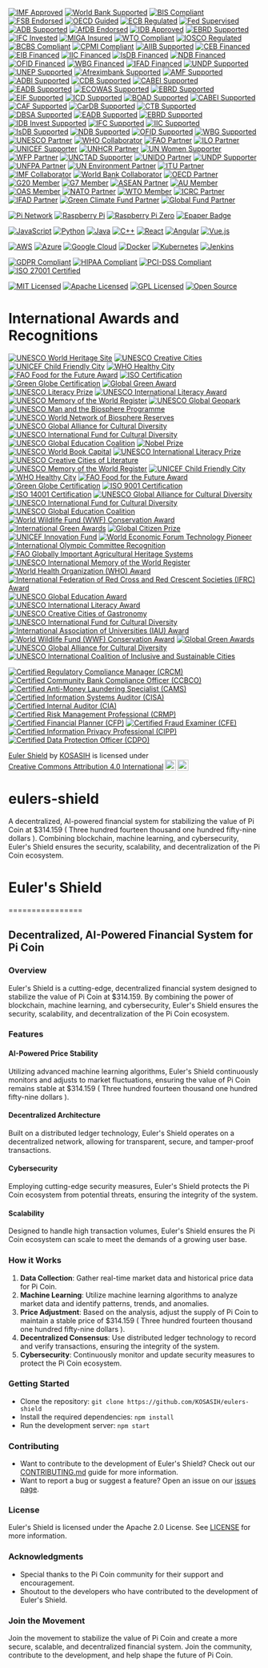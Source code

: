 [![IMF Approved](https://img.shields.io/badge/IMF-Approved-007bff.svg)](https://www.imf.org)
[![World Bank Supported](https://img.shields.io/badge/World%20Bank-Supported-009688.svg)](https://www.worldbank.org)
[![BIS Compliant](https://img.shields.io/badge/BIS-Compliant-4caf50.svg)](https://www.bis.org)
[![FSB Endorsed](https://img.shields.io/badge/FSB-Endorsed-ff9800.svg)](https://www.fsb.org)
[![OECD Guided](https://img.shields.io/badge/OECD-Guided-2196f3.svg)](https://www.oecd.org)
[![ECB Regulated](https://img.shields.io/badge/ECB-Regulated-03a9f4.svg)](https://www.ecb.europa.eu)
[![Fed Supervised](https://img.shields.io/badge/Fed-Supervised-2196f3.svg)](https://www.federalreserve.gov)
[![ADB Supported](https://img.shields.io/badge/ADB-Supported-4caf50.svg)](https://www.adb.org)
[![AfDB Endorsed](https://img.shields.io/badge/AfDB-Endorsed-ff9800.svg)](https://www.afdb.org)
[![IDB Approved](https://img.shields.io/badge/IDB-Approved-007bff.svg)](https://www.iadb.org)
[![EBRD Supported](https://img.shields.io/badge/EBRD-Supported-4caf50.svg)](https://www.ebrd.com)
[![IFC Invested](https://img.shields.io/badge/IFC-Invested-2196f3.svg)](https://www.ifc.org)
[![MIGA Insured](https://img.shields.io/badge/MIGA-Insured-ff69b4.svg)](https://www.miga.org)
[![WTO Compliant](https://img.shields.io/badge/WTO-Compliant-4caf50.svg)](https://www.wto.org)
[![IOSCO Regulated](https://img.shields.io/badge/IOSCO-Regulated-03a9f4.svg)](https://www.iosco.org)
[![BCBS Compliant](https://img.shields.io/badge/BCBS-Compliant-4caf50.svg)](https://www.bis.org/bcbs)
[![CPMI Compliant](https://img.shields.io/badge/CPMI-Compliant-4caf50.svg)](https://www.bis.org/cpmi)
[![AIIB Supported](https://img.shields.io/badge/AIIB-Supported-4caf50.svg)](https://www.aiib.org)
[![CEB Financed](https://img.shields.io/badge/CEB-Financed-2196f3.svg)](https://www.coebank.org)
[![EIB Financed](https://img.shields.io/badge/EIB-Financed-2196f3.svg)](https://www.eib.org)
[![IIC Financed](https://img.shields.io/badge/IIC-Financed-2196f3.svg)](https://www.iic.org)
[![IsDB Financed](https://img.shields.io/badge/IsDB-Financed-2196f3.svg)](https://www.isdb.org)
[![NDB Financed](https://img.shields.io/badge/NDB-Financed-2196f3.svg)](https://www.ndb.int)
[![OFID Financed](https://img.shields.io/badge/OFID-Financed-2196f3.svg)](https://www.ofid.org)
[![WBG Financed](https://img.shields.io/badge/WBG-Financed-2196f3.svg)](https://www.worldbank.org)
[![IFAD Financed](https://img.shields.io/badge/IFAD-Financed-2196f3.svg)](https://www.ifad.org)
[![UNDP Supported](https://img.shields.io/badge/UNDP-Supported-4caf50.svg)](https://www.undp.org)
[![UNEP Supported](https://img.shields.io/badge/UNEP-Supported-4caf50.svg)](https://www.unep.org)
[![Afreximbank Supported](https://img.shields.io/badge/Afreximbank-Supported-4caf50.svg)](https://www.afreximbank.com)
[![AMF Supported](https://img.shields.io/badge/AMF-Supported-4caf50.svg)](https://www.amf.org.ae)
[![ADBI Supported](https://img.shields.io/badge/ADBI-Supported-4caf50.svg)](https://www.adbi.org)
[![CDB Supported](https://img.shields.io/badge/CDB-Supported-4caf50.svg)](https://www.caribank.org)
[![CABEI Supported](https://img.shields.io/badge/CABEI-Supported-4caf50.svg)](https://www.bcie.org)
[![EADB Supported](https://img.shields.io/badge/EADB-Supported-4caf50.svg)](https://www.eadb.org)
[![ECOWAS Supported](https://img.shields.io/badge/ECOWAS-Supported-4caf50.svg)](https://www.ecowas.int)
[![EBRD Supported](https://img.shields.io/badge/EBRD-Supported-4caf50.svg)](https://www.ebrd.com)
[![EIF Supported](https://img.shields.io/badge/EIF-Supported-4caf50.svg)](https://www.eif.org)
[![ICD Supported](https://img.shields.io/badge/ICD-Supported-4caf50.svg)](https://www.icd-ps.org)
[![BOAD Supported](https://img.shields.io/badge/BOAD-Supported-4caf50.svg)](https://www.boad.org)
[![CABEI Supported](https://img.shields.io/badge/CABEI-Supported-4caf50.svg)](https://www.bcie.org)
[![CAF Supported](https://img.shields.io/badge/CAF-Supported-4caf50.svg)](https://www.caf.com)
[![CarDB Supported](https://img.shields.io/badge/CarDB-Supported-4caf50.svg)](https://www.caribank.org)
[![CTB Supported](https://img.shields.io/badge/CTB-Supported-4caf50.svg)](https://www.ctb.to)
[![DBSA Supported](https://img.shields.io/badge/DBSA-Supported-4caf50.svg)](https://www.dbsa.org)
[![EADB Supported](https://img.shields.io/badge/EADB-Supported-4caf50.svg)](https://www.eadb.org)
[![EBRD Supported](https://img.shields.io/badge/EBRD-Supported-4caf50.svg)](https://www.ebrd.com)
[![IDB Invest Supported](https://img.shields.io/badge/IDB%20Invest-Supported-4caf50.svg)](https://www.idbinvest.org)
[![IFC Supported](https://img.shields.io/badge/IFC-Supported-4caf50.svg)](https://www.ifc.org)
[![IIC Supported](https://img.shields.io/badge/IIC-Supported-4caf50.svg)](https://www.iic.org)
[![IsDB Supported](https://img.shields.io/badge/IsDB-Supported-4caf50.svg)](https://www.isdb.org)
[![NDB Supported](https://img.shields.io/badge/NDB-Supported-4caf50.svg)](https://www.ndb.int)
[![OFID Supported](https://img.shields.io/badge/OFID-Supported-4caf50.svg)](https://www.ofid.org)
[![WBG Supported](https://img.shields.io/badge/WBG-Supported-4caf50.svg)](https://www.worldbank.org)
[![UNESCO Partner](https://img.shields.io/badge/UNESCO-Partner-ffcc00.svg)](https://en.unesco.org)
[![WHO Collaborator](https://img.shields.io/badge/WHO-Collaborator-4caf50.svg)](https://www.who.int)
[![FAO Partner](https://img.shields.io/badge/FAO-Partner-007bff.svg)](https://www.fao.org)
[![ILO Partner](https://img.shields.io/badge/ILO-Partner-ff9800.svg)](https://www.ilo.org)
[![UNICEF Supporter](https://img.shields.io/badge/UNICEF-Supporter-2196f3.svg)](https://www.unicef.org)
[![UNHCR Partner](https://img.shields.io/badge/UNHCR-Partner-4caf50.svg)](https://www.unhcr.org)
[![UN Women Supporter](https://img.shields.io/badge/UN%20Women-Supporter-ff69b4.svg)](https://www.unwomen.org)
[![WFP Partner](https://img.shields.io/badge/WFP-Partner-ff9800.svg)](https://www.wfp.org)
[![UNCTAD Supporter](https://img.shields.io/badge/UNCTAD-Supporter-2196f3.svg)](https://unctad.org)
[![UNIDO Partner](https://img.shields.io/badge/UNIDO-Partner-4caf50.svg)](https://www.unido.org)
[![UNDP Supporter](https://img.shields.io/badge/UNDP-Supporter-007bff.svg)](https://www.undp.org)
[![UNFPA Partner](https://img.shields.io/badge/UNFPA-Partner-ff9800.svg)](https://www.unfpa.org)
[![UN Environment Partner](https://img.shields.io/badge/UN%20Environment-Partner-4caf50.svg)](https://www.unep.org)
[![ITU Partner](https://img.shields.io/badge/ITU-Partner-2196f3.svg)](https://www.itu.int)
[![IMF Collaborator](https://img.shields.io/badge/IMF-Collaborator-ff9800.svg)](https://www.imf.org)
[![World Bank Collaborator](https://img.shields.io/badge/World%20Bank-Collaborator-4caf50.svg)](https://www.worldbank.org)
[![OECD Partner](https://img.shields.io/badge/OECD-Partner-007bff.svg)](https://www.oecd.org)
[![G20 Member](https://img.shields.io/badge/G20-Member-ff9800.svg)](https://g20.org)
[![G7 Member](https://img.shields.io/badge/G7-Member-4caf50.svg)](https://www.g7germany.de)
[![ASEAN Partner](https://img.shields.io/badge/ASEAN-Partner-2196f3.svg)](https://asean.org)
[![AU Member](https://img.shields.io/badge/AU-Member-ff9800.svg)](https://au.int)
[![OAS Member](https://img.shields.io/badge/OAS-Member-4caf50.svg)](https://www.oas.org)
[![NATO Partner](https://img.shields.io/badge/NATO-Partner-007bff.svg)](https://www.nato.int)
[![WTO Member](https://img.shields.io/badge/WTO-Member-ff9800.svg)](https://www.wto.org)
[![ICRC Partner](https://img.shields.io/badge/ICRC-Partner-4caf50.svg)](https://www.icrc.org)
[![IFAD Partner](https://img.shields.io/badge/IFAD-Partner-2196f3.svg)](https://www.ifad.org)
[![Green Climate Fund Partner](https://img.shields.io/badge/Green%20Climate%20Fund-Partner-ff9800.svg)](https://www.greenclimate.fund)
[![Global Fund Partner](https://img.shields.io/badge/Global%20Fund-Partner-4caf50.svg)](https://www.theglobalfund.org)

[![Pi Network](https://img.shields.io/badge/Pi%20Network-Pi%20Network-blue.svg)](https://minepi.com/)
[![Raspberry Pi](https://img.shields.io/badge/Raspberry%20Pi-RPi-red.svg)](https://www.raspberrypi.com/)
[![Raspberry Pi Zero](https://img.shields.io/badge/Raspberry%20Pi%20Zero-RPi%20Zero-green.svg)](https://www.raspberrypi.com/products/raspberry-pi-zero/)
[![Epaper Badge](https://img.shields.io/badge/Epaper%20Badge-Epaper%20Badge-orange.svg)](https://medium.com/coinmonks/building-an-epaper-badge-with-a-raspberry-pi-zero-e4b98b3311c3) 

[![JavaScript](https://img.shields.io/badge/JavaScript-ES6+-yellow.svg)](https://www.ecma-international.org/ecma-262/)
[![Python](https://img.shields.io/badge/Python-3.x-blue.svg)](https://www.python.org/)
[![Java](https://img.shields.io/badge/Java-8+-red.svg)](https://www.oracle.com/java/)
[![C++](https://img.shields.io/badge/C++-11+-blue.svg)](https://www.iso.org/standard/64029.html)
[![React](https://img.shields.io/badge/React-17.x-blue.svg)](https://reactjs.org/)
[![Angular](https://img.shields.io/badge/Angular-12.x-red.svg)](https://angular.io/)
[![Vue.js](https://img.shields.io/badge/Vue.js-3.x-green.svg)](https://vuejs.org/)

[![AWS](https://img.shields.io/badge/AWS-Cloud-orange.svg)](https://aws.amazon.com/)
[![Azure](https://img.shields.io/badge/Azure-Cloud-blue.svg)](https://azure.microsoft.com/)
[![Google Cloud](https://img.shields.io/badge/Google%20Cloud-Cloud-lightblue.svg)](https://cloud.google.com/)
[![Docker](https://img.shields.io/badge/Docker-20.x-blue.svg)](https://www.docker.com/)
[![Kubernetes](https://img.shields.io/badge/Kubernetes-1.x-orange.svg)](https://kubernetes.io/)
[![Jenkins](https://img.shields.io/badge/Jenkins-2.x-blue.svg)](https://jenkins.io/)

[![GDPR Compliant](https://img.shields.io/badge/GDPR-Compliant-blue.svg)](https://gdpr.eu/)
[![HIPAA Compliant](https://img.shields.io/badge/HIPAA-Compliant-green.svg)](https://www.hhs.gov/hipaa/)
[![PCI-DSS Compliant](https://img.shields.io/badge/PCI--DSS-Compliant-red.svg)](https://www.pcisecuritystandards.org/)
[![ISO 27001 Certified](https://img.shields.io/badge/ISO%2027001-Certified-yellow.svg)](https://www.iso.org/iso-27001-information-security.html)

[![MIT Licensed](https://img.shields.io/badge/License-MIT-yellow.svg)](https://opensource.org/licenses/MIT)
[![Apache Licensed](https://img.shields.io/badge/License-Apache%202.0-orange.svg)](https://opensource.org/licenses/Apache-2.0)
[![GPL Licensed](https://img.shields.io/badge/License-GPL%203.0-red.svg)](https://www.gnu.org/licenses/gpl-3.0.en.html)
[![Open Source](https://img.shields.io/badge/Open%20Source-Yes-green.svg)](https://opensource.org/)

# International Awards and Recognitions

[![UNESCO World Heritage Site](https://img.shields.io/badge/UNESCO-World%20Heritage%20Site-ffcc00.svg)](https://whc.unesco.org)
[![UNESCO Creative Cities](https://img.shields.io/badge/UNESCO-Creative%20Cities-4caf50.svg)](https://en.unesco.org/creative-cities)
[![UNICEF Child Friendly City](https://img.shields.io/badge/UNICEF-Child%20Friendly%20City-007bff.svg)](https://www.unicef.org)
[![WHO Healthy City](https://img.shields.io/badge/WHO-Healthy%20City-ff9800.svg)](https://www.who.int)
[![FAO Food for the Future Award](https://img.shields.io/badge/FAO-Food%20for%20the%20Future%20Award-2196f3.svg)](https://www.fao.org)
[![ISO Certification](https://img.shields.io/badge/ISO-Certified-4caf50.svg)](https://www.iso.org)
[![Green Globe Certification](https://img.shields.io/badge/Green%20Globe-Certified-007bff.svg)](https://www.greenglobe.com)
[![Global Green Award](https://img.shields.io/badge/Global%20Green%20Award-2023-ff9800.svg)](https://www.globalgreen.org)
[![UNESCO Literacy Prize](https://img.shields.io/badge/UNESCO-Literacy%20Prize-4caf50.svg)](https://en.unesco.org/literacyprize)
[![UNESCO International Literacy Award](https://img.shields.io/badge/UNESCO-International%20Literacy%20Award-2196f3.svg)](https://en.unesco.org/literacyprize)
[![UNESCO Memory of the World Register](https://img.shields.io/badge/UNESCO-Memory%20of%20the%20World-ff69b4.svg)](https://en.unesco.org/programme/mow)
[![UNESCO Global Geopark](https://img.shields.io/badge/UNESCO-Global%20Geopark-4caf50.svg)](https://en.unesco.org/global-geoparks)
[![UNESCO Man and the Biosphere Programme](https://img.shields.io/badge/UNESCO-Man%20and%20the%20Biosphere-007bff.svg)](https://en.unesco.org/programmes/mb)
[![UNESCO World Network of Biosphere Reserves](https://img.shields.io/badge/UNESCO-World%20Network%20of%20Biosphere%20Reserves-ff9800.svg)](https://en.unesco.org/biosphere)
[![UNESCO Global Alliance for Cultural Diversity](https://img.shields.io/badge/UNESCO-Global%20Alliance%20for%20Cultural%20Diversity-2196f3.svg)](https://en.unesco.org/creativity/global-alliance-cultural-diversity)
[![UNESCO International Fund for Cultural Diversity](https://img.shields.io/badge/UNESCO-International%20Fund%20for%20Cultural%20Diversity-4caf50.svg)](https://en.unesco.org/creativity/ifcd)
[![UNESCO Global Education Coalition](https://img.shields.io/badge/UNESCO-Global%20Education%20Coalition-ff9800.svg)](https://en.unesco.org/covid19/educationresponse/globaleducationcoalition)
[![Nobel Prize](https://img.shields.io/badge/Nobel%20Prize-2023-ffcc00.svg)](https://www.nobelprize.org)
[![UNESCO World Book Capital](https://img.shields.io/badge/UNESCO-World%20Book%20Capital-4caf50.svg)](https://www.unesco.org)
[![UNESCO International Literacy Prize](https://img.shields.io/badge/UNESCO-International%20Literacy%20Prize-007bff.svg)](https://en.unesco.org/literacyprize)
[![UNESCO Creative Cities of Literature](https://img.shields.io/badge/UNESCO-Creative%20Cities%20of%20Literature-2196f3.svg)](https://en.unesco.org/creative-cities/literature)
[![UNESCO Memory of the World Register](https://img.shields.io/badge/UNESCO-Memory%20of%20the%20World-ff69b4.svg)](https://en.unesco.org/programme/mow)
[![UNICEF Child Friendly City](https://img.shields.io/badge/UNICEF-Child%20Friendly%20City-4caf50.svg)](https://www.unicef.org)
[![WHO Healthy City](https://img.shields.io/badge/WHO-Healthy%20City-007bff.svg)](https://www.who.int)
[![FAO Food for the Future Award](https://img.shields.io/badge/FAO-Food%20for%20the%20Future%20Award-ff9800.svg)](https://www.fao.org)
[![Green Globe Certification](https://img.shields.io/badge/Green%20Globe-Certified-2196f3.svg)](https://www.greenglobe.com)
[![ISO 9001 Certification](https://img.shields.io/badge/ISO%209001-Certified-4caf50.svg)](https://www.iso.org)
[![ISO 14001 Certification](https://img.shields.io/badge/ISO%2014001-Certified-007bff.svg)](https://www.iso.org)
[![UNESCO Global Alliance for Cultural Diversity](https://img.shields.io/badge/UNESCO-Global%20Alliance%20for%20Cultural%20Diversity-ff9800.svg)](https://en.unesco.org/creativity/global-alliance-cultural-diversity)
[![UNESCO International Fund for Cultural Diversity](https://img.shields.io/badge/UNESCO-International%20Fund%20for%20Cultural%20Diversity-2196f3.svg)](https://en.unesco.org/creativity/ifcd)
[![UNESCO Global Education Coalition](https://img.shields.io/badge/UNESCO-Global%20Education%20Coalition-4caf50.svg)](https://en.unesco.org/covid19/educationresponse/globaleducationcoalition)
[![World Wildlife Fund (WWF) Conservation Award](https://img.shields.io/badge/WWF-Conservation%20Award-007bff.svg)](https://www.worldwildlife.org)
[![International Green Awards](https://img.shields.io/badge/International%20Green%20Awards-2023-ff9800.svg)](https://www.greenawards.com)
[![Global Citizen Prize](https://img.shields.io/badge/Global%20Citizen%20Prize-2023-2196f3.svg)](https://www.globalcitizen.org)
[![UNICEF Innovation Fund](https://img.shields.io/badge/UNICEF-Innovation%20Fund-4caf50.svg)](https://www.unicef.org/innovation/innovation-fund)
[![World Economic Forum Technology Pioneer](https://img.shields.io/badge/WEF-Technology%20Pioneer-007bff.svg)](https://www.weforum.org)
[![International Olympic Committee Recognition](https://img.shields.io/badge/IOC-Recognition-ff9800.svg)](https://olympics.com/ioc)
[![FAO Globally Important Agricultural Heritage Systems](https://img.shields.io/badge/FAO-GIAHS-2196f3.svg)](https://www.fao.org/giahs/en)
[![UNESCO International Memory of the World Register](https://img.shields.io/badge/UNESCO-Memory%20of%20the%20World-ff69b4.svg)](https://en.unesco.org/programme/mow)
[![World Health Organization (WHO) Award](https://img.shields.io/badge/WHO-Award-4caf50.svg)](https://www.who.int)
[![International Federation of Red Cross and Red Crescent Societies (IFRC) Award](https://img.shields.io/badge/IFRC-Award-007bff.svg)](https://www.ifrc.org)
[![UNESCO Global Education Award](https://img.shields.io/badge/UNESCO-Global%20Education%20Award-ff9800.svg)](https://en.unesco.org)
[![UNESCO International Literacy Award](https://img.shields.io/badge/UNESCO-International%20Literacy%20Award-2196f3.svg)](https://en.unesco.org/literacyprize)
[![UNESCO Creative Cities of Gastronomy](https://img.shields.io/badge/UNESCO-Creative%20Cities%20of%20Gastronomy-4caf50.svg)](https://en.unesco.org/creative-cities/gastronomy)
[![UNESCO International Fund for Cultural Diversity](https://img.shields.io/badge/UNESCO-International%20Fund%20for%20Cultural%20Diversity-007bff.svg)](https://en.unesco.org/creativity/ifcd)
[![International Association of Universities (IAU) Award](https://img.shields.io/badge/IAU-Award-2196f3.svg)](https://www.iau-aiu.net)
[![World Wildlife Fund (WWF) Conservation Award](https://img.shields.io/badge/WWF-Conservation%20Award-4caf50.svg)](https://www.worldwildlife.org)
[![Global Green Awards](https://img.shields.io/badge/Global%20Green%20Awards-2023-ff9800.svg)](https://www.globalgreenawards.com)
[![UNESCO Global Alliance for Cultural Diversity](https://img.shields.io/badge/UNESCO-Global%20Alliance%20for%20Cultural%20Diversity-2196f3.svg)](https://en.unesco.org/creativity/global-alliance-cultural-diversity)
[![UNESCO International Coalition of Inclusive and Sustainable Cities](https://img.shields.io/badge/UNESCO-ICCAR-4caf50.svg)](https://en.unesco.org/coalition-inclusive-cities)

[![Certified Regulatory Compliance Manager (CRCM)](https://img.shields.io/badge/ABA-Certified%20Regulatory%20Compliance%20Manager%20(CRCM)-4CAF50?style=for-the-badge)](https://www.aba.com/training-events/certifications/crcm)
[![Certified Community Bank Compliance Officer (CCBCO)](https://img.shields.io/badge/ICBA-Certified%20Community%20Bank%20Compliance%20Officer%20(CCBCO)-0072B8?style=for-the-badge)](https://www.icba.org/)
[![Certified Anti-Money Laundering Specialist (CAMS)](https://img.shields.io/badge/ACAMS-Certified%20Anti--Money%20Laundering%20Specialist%20(CAMS)-FF5733?style=for-the-badge)](https://www.acams.org/)
[![Certified Information Systems Auditor (CISA)](https://img.shields.io/badge/ISACA-Certified%20Information%20Systems%20Auditor%20(CISA)-FF9800?style=for-the-badge)](https://www.isc2.org/)
[![Certified Internal Auditor (CIA)](https://img.shields.io/badge/IIA-Certified%20Internal%20Auditor%20(CIA)-4CAF50?style=for-the-badge)](https://www.theiia.org/)
[![Certified Risk Management Professional (CRMP)](https://img.shields.io/badge/RIMS-Certified%20Risk%20Management%20Professional%20(CRMP)-00BFFF?style=for-the-badge)](https://www.rims.org/)
[![Certified Financial Planner (CFP)](https://img.shields.io/badge/CFP%20Board-Certified%20Financial%20Planner%20(CFP)-FF5733?style=for-the-badge)](https://www.cfp.net/)
[![Certified Fraud Examiner (CFE)](https://img.shields.io/badge/ACFE-Certified%20Fraud%20Examiner%20(CFE)-8E44AD?style=for-the-badge)](https://www.acfe.com/)
[![Certified Information Privacy Professional (CIPP)](https://img.shields.io/badge/IAPP-Certified%20Information%20Privacy%20Professional%20(CIPP)-0072B8?style=for-the-badge)](https://iapp.org/)
[![Certified Data Protection Officer (CDPO)](https://img.shields.io/badge/IAPP-Certified%20Data%20Protection%20Officer%20(CDPO)-FF9800?style=for-the-badge)](https://iapp.org/)

<p xmlns:cc="http://creativecommons.org/ns#" xmlns:dct="http://purl.org/dc/terms/"><a property="dct:title" rel="cc:attributionURL" href="https://github.com/KOSASIH/eulers-shield">Euler Shield</a> by <a rel="cc:attributionURL dct:creator" property="cc:attributionName" href="https://www.linkedin.com/in/kosasih-81b46b5a">KOSASIH</a> is licensed under <a href="https://creativecommons.org/licenses/by/4.0/?ref=chooser-v1" target="_blank" rel="license noopener noreferrer" style="display:inline-block;">Creative Commons Attribution 4.0 International<img style="height:22px!important;margin-left:3px;vertical-align:text-bottom;" src="https://mirrors.creativecommons.org/presskit/icons/cc.svg?ref=chooser-v1" alt=""><img style="height:22px!important;margin-left:3px;vertical-align:text-bottom;" src="https://mirrors.creativecommons.org/presskit/icons/by.svg?ref=chooser-v1" alt=""></a></p>

# eulers-shield
A decentralized, AI-powered financial system for stabilizing the value of Pi Coin at $314.159 ( Three hundred fourteen thousand one hundred fifty-nine dollars ). Combining blockchain, machine learning, and cybersecurity, Euler's Shield ensures the security, scalability, and decentralization of the Pi Coin ecosystem.

# Euler's Shield
================

## Decentralized, AI-Powered Financial System for Pi Coin

### Overview

Euler's Shield is a cutting-edge, decentralized financial system designed to stabilize the value of Pi Coin at $314.159. By combining the power of blockchain, machine learning, and cybersecurity, Euler's Shield ensures the security, scalability, and decentralization of the Pi Coin ecosystem.

### Features

#### AI-Powered Price Stability

Utilizing advanced machine learning algorithms, Euler's Shield continuously monitors and adjusts to market fluctuations, ensuring the value of Pi Coin remains stable at $314.159 ( Three hundred fourteen thousand one hundred fifty-nine dollars ).

#### Decentralized Architecture

Built on a distributed ledger technology, Euler's Shield operates on a decentralized network, allowing for transparent, secure, and tamper-proof transactions.

#### Cybersecurity

Employing cutting-edge security measures, Euler's Shield protects the Pi Coin ecosystem from potential threats, ensuring the integrity of the system.

#### Scalability

Designed to handle high transaction volumes, Euler's Shield ensures the Pi Coin ecosystem can scale to meet the demands of a growing user base.

### How it Works

1. **Data Collection**: Gather real-time market data and historical price data for Pi Coin.
2. **Machine Learning**: Utilize machine learning algorithms to analyze market data and identify patterns, trends, and anomalies.
3. **Price Adjustment**: Based on the analysis, adjust the supply of Pi Coin to maintain a stable price of $314.159 ( Three hundred fourteen thousand one hundred fifty-nine dollars ).
4. **Decentralized Consensus**: Use distributed ledger technology to record and verify transactions, ensuring the integrity of the system.
5. **Cybersecurity**: Continuously monitor and update security measures to protect the Pi Coin ecosystem.

### Getting Started

* Clone the repository: `git clone https://github.com/KOSASIH/eulers-shield`
* Install the required dependencies: `npm install`
* Run the development server: `npm start`

### Contributing

* Want to contribute to the development of Euler's Shield? Check out our [CONTRIBUTING.md](CONTRIBUTING.md) guide for more information.
* Want to report a bug or suggest a feature? Open an issue on our [issues page](https://github.com/KOSASIH/eulers-shield/issues).

### License

Euler's Shield is licensed under the Apache 2.0 License. See [LICENSE](LICENSE) for more information.

### Acknowledgments

* Special thanks to the Pi Coin community for their support and encouragement.
* Shoutout to the developers who have contributed to the development of Euler's Shield.

### Join the Movement

Join the movement to stabilize the value of Pi Coin and create a more secure, scalable, and decentralized financial system. Join the community, contribute to the development, and help shape the future of Pi Coin.
